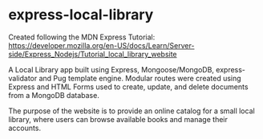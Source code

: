 # express-local-library

Created following the MDN Express Tutorial:
https://developer.mozilla.org/en-US/docs/Learn/Server-side/Express_Nodejs/Tutorial_local_library_website

A Local Library app built using Express,  Mongoose/MongoDB, express-validator and Pug template engine.
Modular routes were created using Express and HTML Forms used to create, update, and delete documents from a MongoDB database.

The purpose of the website is to provide an online catalog for a small local library, where users can browse available books and manage their accounts.
